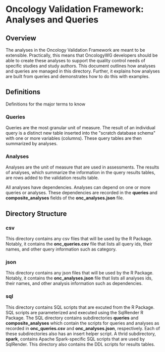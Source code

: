 # Oncology Validation Framework: Analyses and Queries

## Overview
The analyses in the Oncology Validation Framework are meant to be extensible. Practically, this means that OncologyWG developers should be able to create these analyses to support the quality control needs of specific studies and study authors. This document outlines how analyses and queries are managed in this directory. Further, it explains how analyses are built from queries and demonstrates how to do this with examples.

## Definitions

Definitions for the major terms to know

### Queries

Queries are the most granular unit of measure. The result of an individual query is a distinct new table inserted into the "scratch database schema" with one or more variables (columns). These query tables are then summarized by analyses.

### Analyses

Analyses are the unit of measure that are used in assessments. The results of analyses, which summarize the information in the query results tables, are rows added to the validation results table.

All analyses have dependencies. Analyses can depend on one or more queries or analyses. These dependencies are recorded in the __queries__ and __composite_analyses__ fields of the __onc_analyses.json__ file.

## Directory Structure

### csv 

This directory contains any csv files that will be used by the R Package. Notably, it contains the __onc_queries.csv__ file that lists all query ids, their names, and other query information such as category.

### json

This directory contains any json files that will be used by the R Package. Notably, it contains the __onc_analyses.json__ file that lists all analyses ids, their names, and other analysis information such as dependencies.

### sql

This directory contains SQL scripts that are excuted from the R Package. SQL scripts are parameterized and executed using the SqlRender R Package. The SQL directory contains subdirectories __queries__ and __composite_analyses__ which contain the scripts for queries and analyses as recorded in __onc_queries.csv__ and __onc_analyses.json__, respectively. Each of these subdirectories also has an insert helper script. A thrid subdirectory, __spark__, contains Apache Spark-specific SQL scripts that are used by SqlRender. This directory also contains the DDL scripts for results tables.
